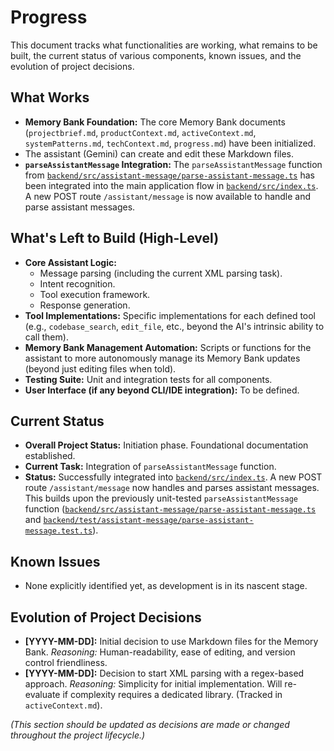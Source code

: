 # Progress

This document tracks what functionalities are working, what remains to be built, the current status of various components, known issues, and the evolution of project decisions.

## What Works

-   **Memory Bank Foundation:** The core Memory Bank documents (`projectbrief.md`, `productContext.md`, `activeContext.md`, `systemPatterns.md`, `techContext.md`, `progress.md`) have been initialized.
-   The assistant (Gemini) can create and edit these Markdown files.
-   **`parseAssistantMessage` Integration:** The `parseAssistantMessage` function from [`backend/src/assistant-message/parse-assistant-message.ts`](backend/src/assistant-message/parse-assistant-message.ts) has been integrated into the main application flow in [`backend/src/index.ts`](backend/src/index.ts). A new POST route `/assistant/message` is now available to handle and parse assistant messages.

## What's Left to Build (High-Level)

-   **Core Assistant Logic:**
    -   Message parsing (including the current XML parsing task).
    -   Intent recognition.
    -   Tool execution framework.
    -   Response generation.
-   **Tool Implementations:** Specific implementations for each defined tool (e.g., `codebase_search`, `edit_file`, etc., beyond the AI's intrinsic ability to call them).
-   **Memory Bank Management Automation:** Scripts or functions for the assistant to more autonomously manage its Memory Bank updates (beyond just editing files when told).
-   **Testing Suite:** Unit and integration tests for all components.
-   **User Interface (if any beyond CLI/IDE integration):** To be defined.

## Current Status

-   **Overall Project Status:** Initiation phase. Foundational documentation established.
-   **Current Task:** Integration of `parseAssistantMessage` function.
-   **Status:** Successfully integrated into [`backend/src/index.ts`](backend/src/index.ts). A new POST route `/assistant/message` now handles and parses assistant messages. This builds upon the previously unit-tested `parseAssistantMessage` function ([`backend/src/assistant-message/parse-assistant-message.ts`](backend/src/assistant-message/parse-assistant-message.ts) and [`backend/test/assistant-message/parse-assistant-message.test.ts`](backend/test/assistant-message/parse-assistant-message.test.ts)).

## Known Issues

-   None explicitly identified yet, as development is in its nascent stage.

## Evolution of Project Decisions

-   **[YYYY-MM-DD]:** Initial decision to use Markdown files for the Memory Bank. *Reasoning:* Human-readability, ease of editing, and version control friendliness.
-   **[YYYY-MM-DD]:** Decision to start XML parsing with a regex-based approach. *Reasoning:* Simplicity for initial implementation. Will re-evaluate if complexity requires a dedicated library. (Tracked in `activeContext.md`).

*(This section should be updated as decisions are made or changed throughout the project lifecycle.)* 